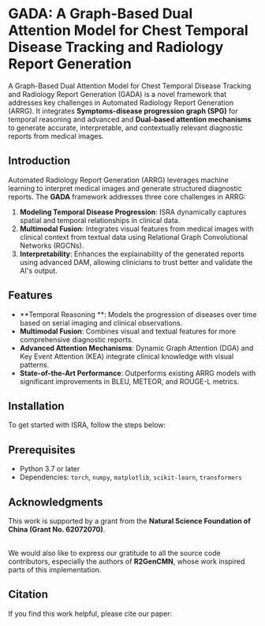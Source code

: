 # GADA: A Graph-Based Dual Attention Model for Chest Temporal Disease Tracking and Radiology Report Generation

 A Graph-Based Dual Attention Model for Chest Temporal Disease Tracking and Radiology Report Generation (GADA) is a novel framework that addresses key challenges in Automated Radiology Report Generation (ARRG). It integrates **Symptoms-disease progression graph (SPG)** for temporal reasoning and advanced and **Dual-based attention mechanisms** to generate accurate, interpretable, and contextually relevant diagnostic reports from medical images. 


## Introduction

Automated Radiology Report Generation (ARRG) leverages machine learning to interpret medical images and generate structured diagnostic reports. The **GADA** framework addresses three core challenges in ARRG:

1. **Modeling Temporal Disease Progression**: ISRA dynamically captures spatial and temporal relationships in clinical data.
2. **Multimodal Fusion**: Integrates visual features from medical images with clinical context from textual data using Relational Graph Convolutional Networks (RGCNs).
3. **Interpretability**: Enhances the explainability of the generated reports using advanced DAM, allowing clinicians to trust better and validate the AI's output.

## Features

- **Temporal Reasoning **: Models the progression of diseases over time based on serial imaging and clinical observations.
- **Multimodal Fusion**: Combines visual and textual features for more comprehensive diagnostic reports.
- **Advanced Attention Mechanisms**: Dynamic Graph Attention (DGA) and Key Event Attention (KEA) integrate clinical knowledge with visual patterns.
- **State-of-the-Art Performance**: Outperforms existing ARRG models with significant improvements in BLEU, METEOR, and ROUGE-L metrics.
  
## Installation

To get started with ISRA, follow the steps below:

## Prerequisites

- Python 3.7 or later
- Dependencies: `torch`, `numpy`, `matplotlib`, `scikit-learn`, `transformers`

## Acknowledgments

This work is supported by a grant from the **Natural Science Foundation of China (Grant No. 62072070)**.  <br><br>

We would also like to express our gratitude to all the source code contributors, especially the authors of **R2GenCMN**, whose work inspired parts of this implementation.


## Citation
If you find this work helpful, please cite our paper:<br>
```bibtex


```


